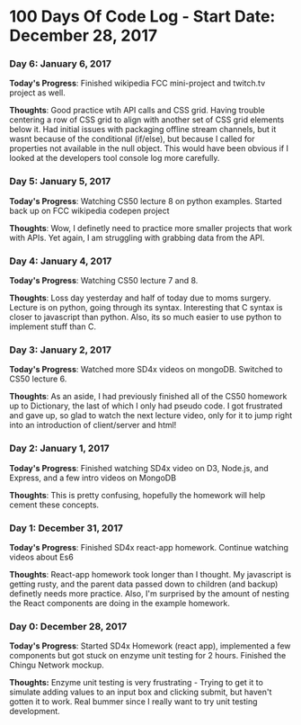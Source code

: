 # 100 Days Of Code Log - Start Date: December 28, 2017

### Day 6: January 6, 2017 
**Today's Progress**: Finished wikipedia FCC mini-project and twitch.tv project as well. 

**Thoughts**: Good practice wtih API calls and CSS grid. Having trouble centering a row of CSS grid to align with another set of CSS grid elements below it. Had initial issues with packaging offline stream channels, but it wasnt because of the conditional (if/else), but because I called for properties not available in the null object. This would have been obvious if I looked at the developers tool console log more carefully. 
### Day 5: January 5, 2017 
**Today's Progress**: Watching CS50 lecture 8 on python examples. Started back up on FCC wikipedia codepen project

**Thoughts**: Wow, I definetly need to practice more smaller projects that work with APIs. Yet again, I am struggling with grabbing data from the API. 
### Day 4: January 4, 2017 
**Today's Progress**: Watching CS50 lecture 7 and 8.

**Thoughts**: Loss day yesterday and half of today due to moms surgery. Lecture is on python, going through its syntax. Interesting that C syntax is closer to javascript than python. Also, its so much easier to use python to implement stuff than C. 
### Day 3: January 2, 2017 
**Today's Progress**: Watched more SD4x videos on mongoDB. Switched to CS50 lecture 6. 

**Thoughts**: As an aside, I had previously finished all of the CS50 homework up to Dictionary, the last of which I only had pseudo code. I got frustrated and gave up, so glad to watch the next lecture video, only for it to jump right into an introduction of client/server and html!
### Day 2: January 1, 2017 
**Today's Progress**: Finished watching SD4x video on D3, Node.js, and Express, and a few intro videos on MongoDB

**Thoughts**: This is pretty confusing, hopefully the homework will help cement these concepts.
### Day 1: December 31, 2017 
**Today's Progress**: Finished SD4x react-app homework. Continue watching videos about Es6

**Thoughts**: React-app homework took longer than I thought. My javascript is getting rusty, and the parent data passed down to children (and backup) definetly needs more practice. Also, I'm surprised by the amount of nesting the React components are doing in the example homework. 

### Day 0: December 28, 2017 
**Today's Progress**: Started SD4x Homework (react app), implemented a few components but got stuck on enzyme unit testing for 2 hours. Finished the Chingu Network mockup.

**Thoughts:** Enzyme unit testing is very frustrating - Trying to get it to simulate adding values to an input box and clicking submit, but haven't gotten it to work. Real bummer since I really want to try unit testing development.

<!-- **Link to work:** [Calculator App](http://www.example.com) -->

<!-- **Link(s) to work**
1. [Find the Longest Word in a String](https://www.freecodecamp.com/challenges/find-the-longest-word-in-a-string)
2. [Title Case a Sentence](https://www.freecodecamp.com/challenges/title-case-a-sentence) -->
